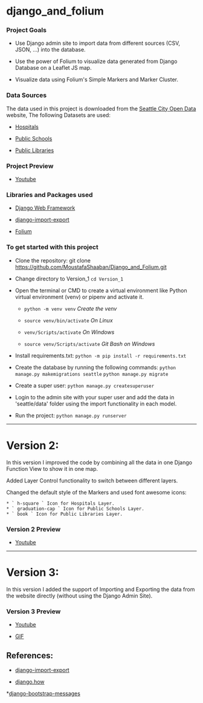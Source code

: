 # django_and_folium


###  Project Goals

* Use Django admin site to import data from different sources (CSV, JSON, ...) into the database.

* Use the power of Folium to visualize data generated from Django Database on a Leaflet JS map.

* Visualize data using Folium's Simple Markers and Marker Cluster.


### Data Sources

The data used in this project is downloaded from the [Seattle City Open Data](https://data-seattlecitygis.opendata.arcgis.com/) website, The following Datasets are used:

* [Hospitals](https://data-seattlecitygis.opendata.arcgis.com/datasets/hospitals/explore)

* [Public Schools](https://data-seattlecitygis.opendata.arcgis.com/datasets/public-schools/explore)

* [Public Libraries](https://data-seattlecitygis.opendata.arcgis.com/datasets/seattle-public-libraries/explore)


### Project Preview

* [Youtube](https://www.youtube.com/watch?v=r08MujfgjoM)


### Libraries and Packages used

* [Django Web Framework](https://www.djangoproject.com/)

* [django-import-export](https://django-import-export.readthedocs.io/en/latest/)

* [Folium](https://python-visualization.github.io/folium/)


### To get started with this project

* Clone the repository: git clone https://github.com/MoustafaShaaban/Django_and_Folium.git

* Change directory to Version_1 ``` cd Version_1 ```

* Open the terminal or CMD to create a virtual environment like Python virtual environment (venv) or pipenv and activate it.

    * ``` python -m venv venv ```           *Create the venv*

    * ``` source venv/bin/activate ```      *On Linux*

    * ``` venv/Scripts/activate ```         *On Windows*

    * ``` source venv/Scripts/activate ```  *Git Bash on Windows*

* Install requirements.txt: ``` python -m pip install -r requirements.txt ```

* Create the database by running the following commands:
``` python manage.py makemigrations seattle ```
``` python manage.py migrate ```

* Create a super user: ``` python manage.py createsuperuser ```

* Login to the admin site with your super user and add the data in 'seattle/data' folder using the import functionality in each model.

* Run the project: ``` python manage.py runserver ```

------------------------------------------------------------------------------------------------------------

# Version 2:

In this version I improved the code by combining all the data in one Django Function View to show it in one map.

Added Layer Control functionality to switch between different layers.

Changed the default style of the Markers and used font awesome icons:

    * ` h-square ` Icon for Hospitals Layer.
    * ` graduation-cap ` Icon for Public Schools Layer.
    * ` book ` Icon for Public Libraries Layer.


### Version 2 Preview

* [Youtube](https://www.youtube.com/watch?v=eU8r5l9-6JE)

------------------------------------------------------------------------------------------------------------

# Version 3:

In this version I added the support of Importing and Exporting the data from the website directly (without using the Django Admin Site).



### Version 3 Preview

* [Youtube](https://www.youtube.com/watch?v=ZdYvfzODhZg)

* [GIF](./Version_3/Version_3.gif)



## References:

* [django-import-export](https://django-import-export.readthedocs.io/en/latest/)

* [django.how](https://django.how/admin/django-export-import-data/)

*[django-bootstrap-messages](https://ordinarycoders.com/blog/article/django-messages-framework)
